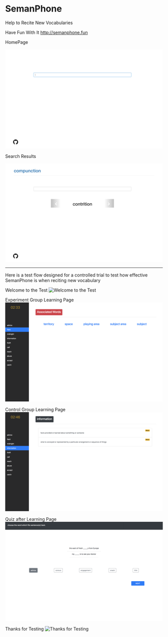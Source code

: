 # SemanPhone
Help to Recite New Vocabularies

Have Fun With It  http://semanphone.fun


HomePage

![HomePage](https://github.com/MartiBook/SemanPhone/raw/master/demo_images/homepage.png)


Search Results

![Search Results](https://github.com/MartiBook/SemanPhone/raw/master/demo_images/search_results.png)


-------------------------------------------------------------------------------------------------------------------

Here is a test flow designed for a controlled trial to test how effective SemanPhone is when reciting new vocabulary

Welcome to the Test
![Welcome to the Test](https://github.com/MartiBook/SemanPhone/raw/master/demo_images/welcome.png)


Experiment Group Learning Page
![Experiment Group Learning Page](https://github.com/MartiBook/SemanPhone/raw/master/demo_images/experiment.png)


Control Group Learning Page
![Control Group Learning Page](https://github.com/MartiBook/SemanPhone/raw/master/demo_images/control.png)


Quiz after Learning Page
![Quiz after Learning Page](https://github.com/MartiBook/SemanPhone/raw/master/demo_images/quiz.png)


Thanks for Testing
![Thanks for Testing](https://github.com/MartiBook/SemanPhone/raw/master/demo_images/thankyou.png)
